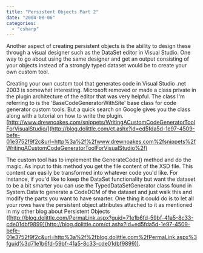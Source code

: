 ```yaml
---
title: "Persistent Objects Part 2"
date: "2004-08-06"
categories: 
  - "csharp"
---
```


Another aspect of creating persistent objects is the ability to design these through a visual designer such as the DataSet editor in Visual Studio. One way to go about using the same designer and get an output consisting of your objects instead of a strongly typed dataset would be to create your own custom tool.

Creating your own custom tool that generates code in Visual Studio .net 2003 is somewhat interesting. Microsoft removed or made a class private in the plugin architecture of the editor that was very helpful. The class I'm referring to is the 'BaseCodeGeneratorWithSite' base class for code generator custom tools. But a quick search on Google gives you the class along with a tutorial on how to write the plugin.  
[http://www.drewnoakes.com/snippets/WritingACustomCodeGeneratorToolForVisualStudio/](http://blog.dolittle.com/ct.ashx?id=ed5fda5d-1e97-4509-befe-01e3752f9f2c&url=http%3a%2f%2fwww.drewnoakes.com%2fsnippets%2fWritingACustomCodeGeneratorToolForVisualStudio%2f)

The custom tool has to implement the GenerateCode() method and do the magic. As input to this method you get the file content of the XSD file. This content can easily be transformed into whatever code you'd like. For instance, if you'd like to keep the DataSet functionality but want the dataset to be a bit smarter you can use the TypedDataSetGenerator class found in System.Data to generate a CodeDOM of the dataset and just walk this and modify the parts you want to have smarter. One thing it could do is to let all your rows have the persistent object attributes attached to it as mentioned in my other blog about Persistent Objects ([http://blog.dolittle.com/PermaLink.aspx?guid=71e1b6fd-59bf-41a5-8c33-cde01dbf9899](http://blog.dolittle.com/ct.ashx?id=ed5fda5d-1e97-4509-befe-01e3752f9f2c&url=http%3a%2f%2fblog.dolittle.com%2fPermaLink.aspx%3fguid%3d71e1b6fd-59bf-41a5-8c33-cde01dbf9899)).
